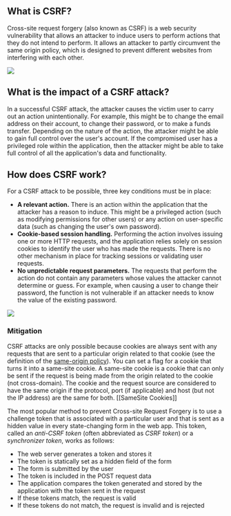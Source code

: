 ## What is CSRF?

Cross-site request forgery (also known as CSRF) is a web security vulnerability that allows an attacker to induce users to perform actions that they do not intend to perform. It allows an attacker to partly circumvent the same origin policy, which is designed to prevent different websites from interfering with each other.

![](Pasted%20image%2020220603064221.png)

## What is the impact of a CSRF attack?

In a successful CSRF attack, the attacker causes the victim user to carry out an action unintentionally. For example, this might be to change the email address on their account, to change their password, or to make a funds transfer. Depending on the nature of the action, the attacker might be able to gain full control over the user's account. If the compromised user has a privileged role within the application, then the attacker might be able to take full control of all the application's data and functionality.

## How does CSRF work?

For a CSRF attack to be possible, three key conditions must be in place:

-   **A relevant action.** There is an action within the application that the attacker has a reason to induce. This might be a privileged action (such as modifying permissions for other users) or any action on user-specific data (such as changing the user's own password).
-   **Cookie-based session handling.** Performing the action involves issuing one or more HTTP requests, and the application relies solely on session cookies to identify the user who has made the requests. There is no other mechanism in place for tracking sessions or validating user requests.
-   **No unpredictable request parameters.** The requests that perform the action do not contain any parameters whose values the attacker cannot determine or guess. For example, when causing a user to change their password, the function is not vulnerable if an attacker needs to know the value of the existing password.

![](Pasted%20image%2020220603064425.png)

### Mitigation 
CSRF attacks are only possible because cookies are always sent with any requests that are sent to a particular origin related to that cookie (see the definition of the [same-origin policy](https://developer.mozilla.org/en-US/docs/Web/Security/Same-origin_policy)). You can set a flag for a cookie that turns it into a same-site cookie. A same-site cookie is a cookie that can only be sent if the request is being made from the origin related to the cookie (not cross-domain). The cookie and the request source are considered to have the same origin if the protocol, port (if applicable) and host (but not the IP address) are the same for both.
[[SameSite Cookies]]

The most popular method to prevent Cross-site Request Forgery is to use a challenge token that is associated with a particular user and that is sent as a hidden value in every state-changing form in the web app. This token, called an _anti-CSRF token_ (often abbreviated as _CSRF token_) or a _synchronizer token_, works as follows:

-   The web server generates a token and stores it
-   The token is statically set as a hidden field of the form
-   The form is submitted by the user
-   The token is included in the POST request data
-   The application compares the token generated and stored by the application with the token sent in the request
-   If these tokens match, the request is valid
-   If these tokens do not match, the request is invalid and is rejected